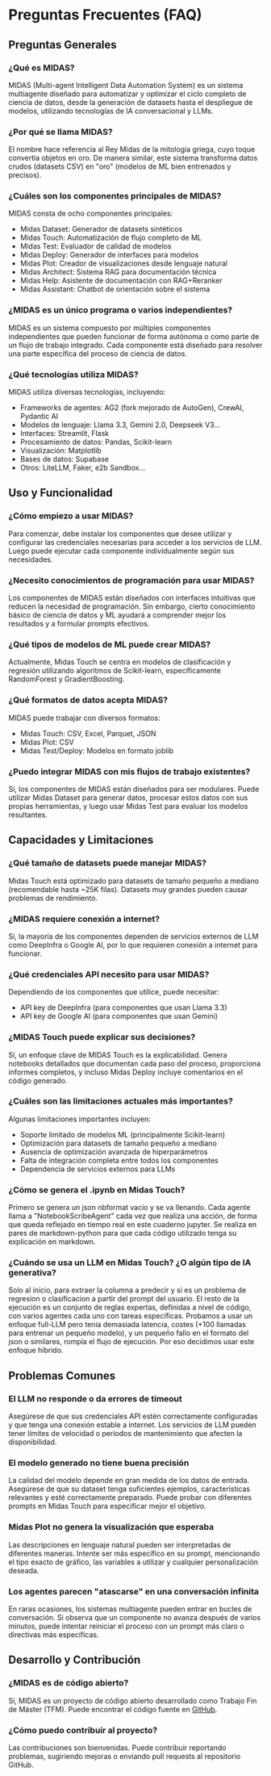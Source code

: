 # Preguntas Frecuentes (FAQ)

## Preguntas Generales

### ¿Qué es MIDAS?
MIDAS (Multi-agent Intelligent Data Automation System) es un sistema multiagente diseñado para automatizar y optimizar el ciclo completo de ciencia de datos, desde la generación de datasets hasta el despliegue de modelos, utilizando tecnologías de IA conversacional y LLMs.

### ¿Por qué se llama MIDAS?
El nombre hace referencia al Rey Midas de la mitología griega, cuyo toque convertía objetos en oro. De manera similar, este sistema transforma datos crudos (datasets CSV) en "oro" (modelos de ML bien entrenados y precisos).

### ¿Cuáles son los componentes principales de MIDAS?
MIDAS consta de ocho componentes principales:
- Midas Dataset: Generador de datasets sintéticos
- Midas Touch: Automatización de flujo completo de ML
- Midas Test: Evaluador de calidad de modelos
- Midas Deploy: Generador de interfaces para modelos
- Midas Plot: Creador de visualizaciones desde lenguaje natural
- Midas Architect: Sistema RAG para documentación técnica
- Midas Help: Asistente de documentación con RAG+Reranker
- Midas Assistant: Chatbot de orientación sobre el sistema

### ¿MIDAS es un único programa o varios independientes?
MIDAS es un sistema compuesto por múltiples componentes independientes que pueden funcionar de forma autónoma o como parte de un flujo de trabajo integrado. Cada componente está diseñado para resolver una parte específica del proceso de ciencia de datos.

### ¿Qué tecnologías utiliza MIDAS?
MIDAS utiliza diversas tecnologías, incluyendo:
- Frameworks de agentes: AG2 (fork mejorado de AutoGen), CrewAI, Pydantic AI
- Modelos de lenguaje: Llama 3.3, Gemini 2.0, Deepseek V3...
- Interfaces: Streamlit, Flask
- Procesamiento de datos: Pandas, Scikit-learn
- Visualización: Matplotlib
- Bases de datos: Supabase
- Otros: LiteLLM, Faker, e2b Sandbox...

## Uso y Funcionalidad

### ¿Cómo empiezo a usar MIDAS?
Para comenzar, debe instalar los componentes que desee utilizar y configurar las credenciales necesarias para acceder a los servicios de LLM. Luego puede ejecutar cada componente individualmente según sus necesidades.

### ¿Necesito conocimientos de programación para usar MIDAS?
Los componentes de MIDAS están diseñados con interfaces intuitivas que reducen la necesidad de programación. Sin embargo, cierto conocimiento básico de ciencia de datos y ML ayudará a comprender mejor los resultados y a formular prompts efectivos.

### ¿Qué tipos de modelos de ML puede crear MIDAS?
Actualmente, Midas Touch se centra en modelos de clasificación y regresión utilizando algoritmos de Scikit-learn, específicamente RandomForest y GradientBoosting.

### ¿Qué formatos de datos acepta MIDAS?
MIDAS puede trabajar con diversos formatos:
- Midas Touch: CSV, Excel, Parquet, JSON
- Midas Plot: CSV
- Midas Test/Deploy: Modelos en formato joblib

### ¿Puedo integrar MIDAS con mis flujos de trabajo existentes?
Sí, los componentes de MIDAS están diseñados para ser modulares. Puede utilizar Midas Dataset para generar datos, procesar estos datos con sus propias herramientas, y luego usar Midas Test para evaluar los modelos resultantes.

## Capacidades y Limitaciones

### ¿Qué tamaño de datasets puede manejar MIDAS?
Midas Touch está optimizado para datasets de tamaño pequeño a mediano (recomendable hasta ~25K filas). Datasets muy grandes pueden causar problemas de rendimiento.

### ¿MIDAS requiere conexión a internet?
Sí, la mayoría de los componentes dependen de servicios externos de LLM como DeepInfra o Google AI, por lo que requieren conexión a internet para funcionar.

### ¿Qué credenciales API necesito para usar MIDAS?
Dependiendo de los componentes que utilice, puede necesitar:
- API key de DeepInfra (para componentes que usan Llama 3.3)
- API key de Google AI (para componentes que usan Gemini)

### ¿MIDAS Touch puede explicar sus decisiones?
Sí, un enfoque clave de MIDAS Touch es la explicabilidad. Genera notebooks detallados que documentan cada paso del proceso, proporciona informes completos, y incluso Midas Deploy incluye comentarios en el código generado.

### ¿Cuáles son las limitaciones actuales más importantes?
Algunas limitaciones importantes incluyen:
- Soporte limitado de modelos ML (principalmente Scikit-learn)
- Optimización para datasets de tamaño pequeño a mediano
- Ausencia de optimización avanzada de hiperparámetros
- Falta de integración completa entre todos los componentes
- Dependencia de servicios externos para LLMs

### ¿Cómo se genera el .ipynb en Midas Touch?
Primero se genera un json nbformat vacio y se va llenando. Cada agente llama a "NotebookScribeAgent" cada vez que realiza una acción, de forma que queda reflejado en tiempo real en este cuaderno jupyter. Se realiza en pares de markdown-python para que cada código utilizado tenga su explicación en markdown.

### ¿Cuándo se usa un LLM en Midas Touch? ¿O algún tipo de IA generativa?
Solo al inicio, para extraer la columna a predecir y si es un problema de regresion o clasificacion a partir del prompt del usuario. El resto de la ejecución es un conjunto de reglas expertas, definidas a nivel de código, con varios agentes cada uno con tareas específicas.
Probamos a usar un enfoque full-LLM pero tenia demasiada latencia, costes (+100 llamadas para entrenar un pequeño modelo), y un pequeño fallo en el formato del json o similares, rompía el flujo de ejecución. Por eso decidimos usar este enfoque híbrido.

## Problemas Comunes

### El LLM no responde o da errores de timeout
Asegúrese de que sus credenciales API estén correctamente configuradas y que tenga una conexión estable a internet. Los servicios de LLM pueden tener límites de velocidad o períodos de mantenimiento que afecten la disponibilidad.

### El modelo generado no tiene buena precisión
La calidad del modelo depende en gran medida de los datos de entrada. Asegúrese de que su dataset tenga suficientes ejemplos, características relevantes y esté correctamente preparado. Puede probar con diferentes prompts en Midas Touch para especificar mejor el objetivo.

### Midas Plot no genera la visualización que esperaba
Las descripciones en lenguaje natural pueden ser interpretadas de diferentes maneras. Intente ser más específico en su prompt, mencionando el tipo exacto de gráfico, las variables a utilizar y cualquier personalización deseada.

### Los agentes parecen "atascarse" en una conversación infinita
En raras ocasiones, los sistemas multiagente pueden entrar en bucles de conversación. Si observa que un componente no avanza después de varios minutos, puede intentar reiniciar el proceso con un prompt más claro o directivas más específicas.

## Desarrollo y Contribución

### ¿MIDAS es de código abierto?
Sí, MIDAS es un proyecto de código abierto desarrollado como Trabajo Fin de Máster (TFM). Puede encontrar el código fuente en [GitHub](https://github.com/warc0s/MIDAS).

### ¿Cómo puedo contribuir al proyecto?
Las contribuciones son bienvenidas. Puede contribuir reportando problemas, sugiriendo mejoras o enviando pull requests al repositorio GitHub.
